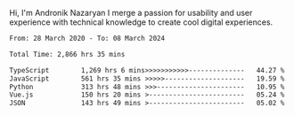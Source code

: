 Hi, I'm Andronik Nazaryan
I merge a passion for usability and user experience with technical knowledge to create cool digital experiences.


<!--START_SECTION:waka-->

```txt
From: 28 March 2020 - To: 08 March 2024

Total Time: 2,866 hrs 35 mins

TypeScript        1,269 hrs 6 mins>>>>>>>>>>>--------------   44.27 %
JavaScript        561 hrs 35 mins >>>>>--------------------   19.59 %
Python            313 hrs 48 mins >>>----------------------   10.95 %
Vue.js            150 hrs 20 mins >------------------------   05.24 %
JSON              143 hrs 49 mins >------------------------   05.02 %
```

<!--END_SECTION:waka-->
